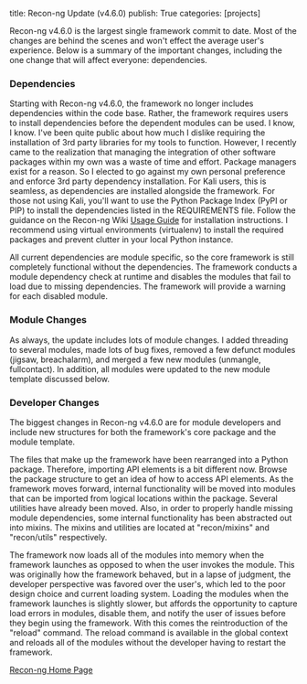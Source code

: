 title: Recon-ng Update (v4.6.0)
publish: True
categories: [projects]

Recon-ng v4.6.0 is the largest single framework commit to date. Most of the changes are behind the scenes and won't effect the average user's experience. Below is a summary of the important changes, including the one change that will affect everyone: dependencies.

<!-- READMORE -->

### Dependencies

Starting with Recon-ng v4.6.0, the framework no longer includes dependencies within the code base. Rather, the framework requires users to install dependencies before the dependent modules can be used. I know, I know. I've been quite public about how much I dislike requiring the installation of 3rd party libraries for my tools to function. However, I recently came to the realization that managing the integration of other software packages within my own was a waste of time and effort. Package managers exist for a reason. So I elected to go against my own personal preference and enforce 3rd party dependency installation. For Kali users, this is seamless, as dependencies are installed alongside the framework. For those not using Kali, you'll want to use the Python Package Index (PyPI or PIP) to install the dependencies listed in the REQUIREMENTS file. Follow the guidance on the Recon-ng Wiki [Usage Guide](https://bitbucket.org/LaNMaSteR53/recon-ng/wiki/Usage%20Guide) for installation instructions. I recommend using virtual environments (virtualenv) to install the required packages and prevent clutter in your local Python instance.

All current dependencies are module specific, so the core framework is still completely functional without the dependencies. The framework conducts a module dependency check at runtime and disables the modules that fail to load due to missing dependencies. The framework will provide a warning for each disabled module.

### Module Changes

As always, the update includes lots of module changes. I added threading to several modules, made lots of bug fixes, removed a few defunct modules (jigsaw, breachalarm), and merged a few new modules (unmangle, fullcontact). In addition, all modules were updated to the new module template discussed below.

### Developer Changes

The biggest changes in Recon-ng v4.6.0 are for module developers and include new structures for both the framework's core package and the module template.

The files that make up the framework have been rearranged into a Python package. Therefore, importing API elements is a bit different now. Browse the package structure to get an idea of how to access API elements. As the framework moves forward, internal functionality will be moved into modules that can be imported from logical locations within the package. Several utilities have already been moved. Also, in order to properly handle missing module dependencies, some internal functionality has been abstracted out into mixins. The mixins and utilities are located at "recon/mixins" and "recon/utils" respectively.

The framework now loads all of the modules into memory when the framework launches as opposed to when the user invokes the module. This was originally how the framework behaved, but in a lapse of judgment, the developer perspective was favored over the user's, which led to the poor design choice and current loading system. Loading the modules when the framework launches is slightly slower, but affords the opportunity to capture load errors in modules, disable them, and notify the user of issues before they begin using the framework. With this comes the reintroduction of the "reload" command. The reload command is available in the global context and reloads all of the modules without the developer having to restart the framework.

[Recon-ng Home Page](http://www.recon-ng.com)
